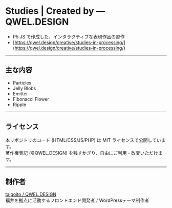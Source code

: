 # Studies | Created by ― QWEL.DESIGN

- P5.JS で作成した、インタラクティブな表現作品の習作
- [https://qwel.design/creative/studies-in-processing/](https://qwel.design/creative/studies-in-processing/)

---

## 主な内容

- Particles
- Jelly Blobs
- Emitter
- Fibonacci Flower
- Ripple

---

## ライセンス

本リポジトリのコード (HTML/CSS/JS/PHP) は MIT ライセンスで公開しています。  
著作権表記 (&copy;QWEL.DESIGN) を残すかぎり、自由にご利用・改変いただけます。

---

## 制作者

[taigoito / QWEL.DESIGN](https://qwel.design)  
福井を拠点に活動するフロントエンド開発者 / WordPressテーマ制作者
